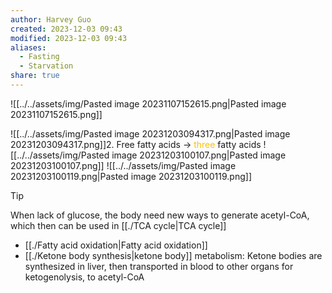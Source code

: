 ```yaml
---
author: Harvey Guo
created: 2023-12-03 09:43
modified: 2023-12-03 09:43
aliases:
  - Fasting
  - Starvation
share: true
---
```


![[../../assets/img/Pasted image 20231107152615.png|Pasted image 20231107152615.png]]

![[../../assets/img/Pasted image 20231203094317.png|Pasted image 20231203094317.png]]2. Free fatty acids -> <font color="#ffc000">three</font> fatty acids
![[../../assets/img/Pasted image 20231203100107.png|Pasted image 20231203100107.png]]
![[../../assets/img/Pasted image 20231203100119.png|Pasted image 20231203100119.png]]
>[!tip] 
>When lack of glucose, the body need new ways to generate acetyl-CoA, which then can be used in [[./TCA cycle|TCA cycle]]
>- [[./Fatty acid oxidation|Fatty acid oxidation]]
>- [[./Ketone body synthesis|ketone body]] metabolism: Ketone bodies are synthesized in liver, then transported in blood to other organs for ketogenolysis, to acetyl-CoA
